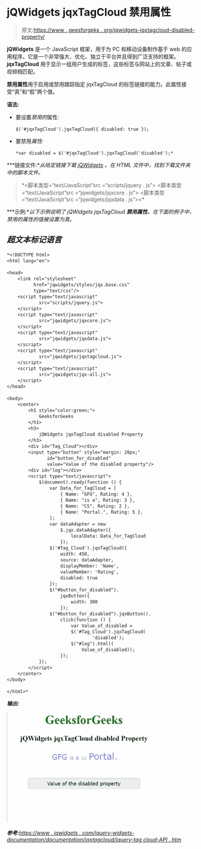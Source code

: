 # jQWidgets jqxTagCloud 禁用属性

> 原文:[https://www . geesforgeks . org/jqwidgets-jqxtagcloud-disabled-property/](https://www.geeksforgeeks.org/jqwidgets-jqxtagcloud-disabled-property/)

**jQWidgets** 是一个 JavaScript 框架，用于为 PC 和移动设备制作基于 web 的应用程序。它是一个非常强大、优化、独立于平台并且得到广泛支持的框架。 **jqxTagCloud** 用于显示一组用户生成的标签，这些标签与网站上的文章、帖子或视频相匹配。

**禁用属性**用于启用或禁用跟踪指定 jqxTagCloud 的标签链接的能力。此属性接受“真”和“假”两个值。

**语法:**

*   要设置*禁用的*属性:

    ```
    $('#jqxTagCloud').jqxTagCloud({ disabled: true });
    ```

*   要禁用*属性:*

    ```
    *var disabled = $('#jqxTagCloud').jqxTagCloud('disabled');*
    ```

***链接文件:**从给定链接下载 [jQWidgets](https://www.jqwidgets.com/download/) 。在 HTML 文件中，找到下载文件夹中的脚本文件。*

> <link rel="”stylesheet”" href="”jqwidgets/styles/jqx.base.css”" type="”text/css”"> *<脚本类型=“text/JavaScript”src =“scripts/jquery . js”></脚本>
> <脚本类型=“text/JavaScript”src =“jqwidgets/jqxcore . js”></脚本>
> <脚本类型=“text/JavaScript”src =“jqwidgets/jqxdata . js”><*

***示例:**以下示例说明了 jQWidgets jqxTagCloud **禁用属性**。在下面的例子中，*禁用的*属性的值被设置为真。*

## *超文本标记语言*

```
*<!DOCTYPE html>
<html lang="en">

<head>
    <link rel="stylesheet" 
          href="jqwidgets/styles/jqx.base.css"
          type="text/css"/>
    <script type="text/javascript" 
            src="scripts/jquery.js">
    </script>
    <script type="text/javascript" 
            src="jqwidgets/jqxcore.js">
    </script>
    <script type="text/javascript" 
            src="jqwidgets/jqxdata.js">
    </script>
    <script type="text/javascript" 
            src="jqwidgets/jqxtagcloud.js">
    </script>
    <script type="text/javascript" 
            src="jqwidgets/jqx-all.js">
    </script>
</head>

<body>
    <center>
        <h1 style="color:green;">
            GeeksforGeeks
        </h1>
        <h3>
            jQWidgets jqxTagCloud disabled Property
        </h3>
        <div id="Tag_Cloud"></div>
        <input type="button" style="margin: 28px;" 
               id="button_for_disabled" 
               value="Value of the disabled property"/>
        <div id="log"></div>
        <script type="text/javascript">
            $(document).ready(function () {
                var Data_for_TagCloud = [
                    { Name: "GFG", Rating: 4 },
                    { Name: "is a", Rating: 3 },
                    { Name: "CS", Rating: 2 },
                    { Name: "Portal.", Rating: 5 },
                ];
                var dataAdapter = new
                    $.jqx.dataAdapter({
                        localData: Data_for_TagCloud
                    });
                $('#Tag_Cloud').jqxTagCloud({
                    width: 450,
                    source: dataAdapter,
                    displayMember: 'Name',
                    valueMember: 'Rating',
                    disabled: true
                });
                $("#button_for_disabled").
                    jqxButton({
                        width: 300
                    });
                $("#button_for_disabled").jqxButton().
                    click(function () {
                        var Value_of_disabled =
                        $('#Tag_Cloud').jqxTagCloud(
                                'disabled');
                        $("#log").html((
                            Value_of_disabled));
                    });
            });
        </script>
    </center>
</body>

</html>*
```

***输出:***

*![](img/590506787951abbd349f493422296e33.png)*

***参考:**[https://www . jqwidgets . com/jquery-widgets-documentation/documentation/jqxtagcloud/jquery-tag cloud-API . htm](https://www.jqwidgets.com/jquery-widgets-documentation/documentation/jqxtagcloud/jquery-tagcloud-api.htm)*